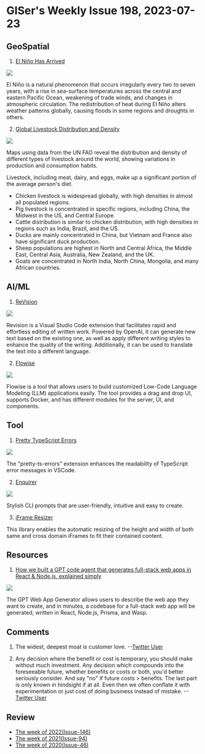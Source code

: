 # GISer's Weekly Issue 198, 2023-07-23

## GeoSpatial

1. [El Niño Has Arrived](https://www.geographyrealm.com/el-nino-conditions/?utm_campaign=GeoNL-2023-Jul-21)

![](https://www.geographyrealm.com/wp-content/uploads/2023/06/monitoring-region-el-nino-noaa.gif)

El Niño is a natural phenomenon that occurs irregularly every two to seven years, with a rise in sea-surface temperatures across the central and eastern Pacific Ocean, weakening of trade winds, and changes in atmospheric circulation. The redistribution of heat during El Niño alters weather patterns globally, causing floods in some regions and droughts in others.

2. [Global Livestock Distribution and Density](https://www.visualcapitalist.com/cp/mapped-global-livestock-distribution-and-density/)

![](https://www.visualcapitalist.com/wp-content/uploads/2023/06/CP_Livestock_All_Scaled.png)

Maps using data from the UN FAO reveal the distribution and density of different types of livestock around the world, showing variations in production and consumption habits.

Livestock, including meat, dairy, and eggs, make up a significant portion of the average person's diet.

- Chicken livestock is widespread globally, with high densities in almost all populated regions.
- Pig livestock is concentrated in specific regions, including China, the Midwest in the US, and Central Europe.
- Cattle distribution is similar to chicken distribution, with high densities in regions such as India, Brazil, and the US.
- Ducks are mainly concentrated in China, but Vietnam and France also have significant duck production.
- Sheep populations are highest in North and Central Africa, the Middle East, Central Asia, Australia, New Zealand, and the UK.
- Goats are concentrated in North India, North China, Mongolia, and many African countries.

## AI/ML

1. [ReVision](https://marketplace.visualstudio.com/items?itemName=XiaodiYan.revision)

![](https://github.com/yanxiaodi/vs-code-revision/raw/HEAD/assets/revising.gif)

Revision is a Visual Studio Code extension that facilitates rapid and effortless editing of written work. Powered by OpenAI, it can generate new text based on the existing one, as well as apply different writing styles to enhance the quality of the writing. Additionally, it can be used to translate the text into a different language.

2. [Flowise](https://github.com/FlowiseAI/Flowise)

![](https://github.com/FlowiseAI/Flowise/raw/main/images/flowise.gif?raw=true)

Flowise is a tool that allows users to build customized Low-Code Language Modeling (LLM) applications easily. The tool provides a drag and drop UI, supports Docker, and has different modules for the server, UI, and components.

## Tool

1. [Pretty TypeScript Errors](https://marketplace.visualstudio.com/items?itemName=yoavbls.pretty-ts-errors)

![](https://github.com/yoavbls/pretty-ts-errors/raw/HEAD/assets/this.png)

The "pretty-ts-errors" extension enhances the readability of TypeScript error messages in VSCode.

2. [Enquirer](https://github.com/enquirer/enquirer)

![](https://raw.githubusercontent.com/enquirer/enquirer/master/media/survey-prompt.gif)

Stylish CLI prompts that are user-friendly, intuitive and easy to create.

3. [iFrame Resizer](https://github.com/davidjbradshaw/iframe-resizer)

This library enables the automatic resizing of the height and width of both same and cross domain iFrames to fit their contained content.

## Resources

1. [How we built a GPT code agent that generates full-stack web apps in React & Node.js, explained simply](https://wasp-lang.dev/blog/2023/07/17/how-we-built-gpt-web-app-generator)

![](https://wasp-lang.dev/img/how-we-built-gpt-wasp/generator-logs-yellow.png)

The GPT Web App Generator allows users to describe the web app they want to create, and in minutes, a codebase for a full-stack web app will be generated, written in React, Node.js, Prisma, and Wasp.

## Comments

1. The widest, deepest moat is customer love.
   --[Twitter User](https://nitter.net/dharmesh/status/1681867472180224002)

2. Any decision where the benefit or cost is temporary, you should make without much investment. Any decision which compounds into the foreseeable future, whether benefits or costs or both, you'd better seriously consider. And say "no" if future costs > benefits. The last part is only known in hindsight if at all. Even then we often conflate it with experimentation or just cost of doing business instead of mistake.
   --[Twitter User](https://nitter.net/dharmesh/status/1681867472180224002)

## Review

- [The week of 2022(Issue-146)](../2022/issue-146.md)
- [The week of 2021(Issue-94)](../2021/issue-94.md)
- [The week of 2020(Issue-46)](../2020/issue-46.md)
